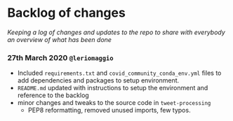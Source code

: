 # Backlog of changes 

_Keeping a log of changes and updates to the repo to share with everybody an overview of what has 
been done_

### 27th March 2020 `@leriomaggio`

- Included `requirements.txt` and `covid_community_conda_env.yml` files to add dependencies and packages to setup 
environment.
- `README.md` updated with instructions to setup the environment and reference to the backlog
- minor changes and tweaks to the source code in `tweet-processing`
    -  PEP8 reformatting, removed unused imports, few typos.